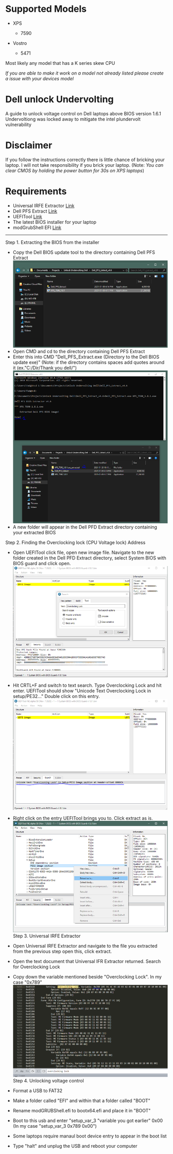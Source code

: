 # Supported Models

- XPS
  - 7590

- Vostro 
  - 5471

Most likely any model that has a K series skew CPU

*If you are able to make it work on a model not already listed please create a issue with your devices model*

# Dell unlock Undervolting
A guide to unlock voltage control on Dell laptops above BIOS version 1.6.1
Undervoltiong was locked away to mitigate the intel plundervolt vulnerability

# Disclaimer
If you follow the instructions correctly there is little chance of bricking your laptop. I will not take responsibility if you brick your laptop. (Note: *You can clear CMOS by holding the power button for 30s on XPS laptops*)

# Requirements
* Universal IRFE Extractor [Link](https://github.com/LongSoft/Universal-IFR-Extractor/releases)
* Dell PFS Extract [Link](https://github.com/platomav/BIOSUtilities/releases)
* UEFITool [Link](https://github.com/LongSoft/UEFITool/releases)
* The latest BIOS installer for your laptop 
* modGrubShell EFI [Link](https://github.com/datasone/grub-mod-setup_var/releases/tag/1.1)
----

Step 1. Extracting the BIOS from the installer

* Copy the Dell BIOS update tool to the directory containing Dell PFS Extract 
![Step 1](https://github.com/tadghh/Dell-unlock-undervolting/blob/main/Pictures/step1pt1.PNG)
* Open CMD and cd to the directory containing Dell PFS Extract
* Enter this into CMD "Dell_PFS_Extract.exe (Directory to the Dell BIOS update exe)"	(Note: if the directory contains spaces add quotes around it (ex."C:/Dir/Thank you dell/")
![Step 2](https://github.com/tadghh/Dell-unlock-undervolting/blob/main/Pictures/step1pt2.PNG)
* A new folder will appear in the Dell PFD Extract directory containing your extracted BIOS

Step 2. Finding the Overclocking lock (CPU Voltage lock) Address 

* Open UEFITool click file, open new image file. Navigate to the new folder created in the Dell PFD Extract directory, select System BIOS with BIOS guard and click open.
![Step 2 pt 1](https://github.com/tadghh/Dell-unlock-undervolting/blob/main/Pictures/step2pt1.PNG)
* Hit CRTL+F and switch to text search. Type Overclocking Lock and hit enter. UEFITool should show "Unicode Text Overclocking Lock in setup/PE32..." Double click on this entry.
![Step 2 pt 2](https://github.com/tadghh/Dell-unlock-undervolting/blob/main/Pictures/step2pt2.PNG)
* Right click on the entry UEFITool brings you to. Click extract as is.
 ![Step 2 pt 3](https://github.com/tadghh/Dell-unlock-undervolting/blob/main/Pictures/step2pt3.PNG)
Step 3. Universal IRFE Extractor

* Open Universal IRFE Extractor and navigate to the file you extracted from the previous step open this, click extract.
* Open the text document that Universal IFR Extractor returned. Search for Overclocking Lock
* Copy down the variable mentioned beside "Overclocking Lock". In my case "0x789"
![Step 3 pt 1](https://github.com/tadghh/Dell-unlock-undervolting/blob/main/Pictures/step3pt1.PNG)
Step 4. Unlocking voltage control

* Format a USB to FAT32
* Make a folder called "EFI" and within that a folder called "BOOT"
* Rename modGRUBShell.efi to bootx64.efi and place it in "BOOT"
* Boot to this usb and enter "setup_var_3 "variable you got earlier" 0x00 (In my case "setup_var_3 0x789 0x00")
* Some laptops require manaul boot device entry to appear in the boot list
* Type "halt" and unplug the USB and reboot your computer
